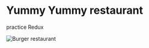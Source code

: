 # Yummy Yummy restaurant

practice Redux

![Burger restaurant](https://user-images.githubusercontent.com/73385243/116810856-bc4e9f00-ab4e-11eb-8428-4881af3a9fd3.png)
